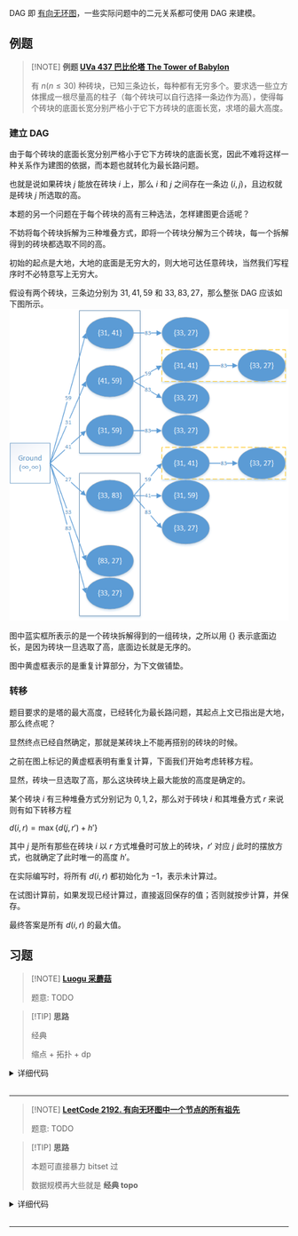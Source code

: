 DAG 即 [有向无环图](graph/dag.md)，一些实际问题中的二元关系都可使用 DAG 来建模。

## 例题

> [!NOTE] **例题 [UVa 437 巴比伦塔 The Tower of Babylon](https://cn.vjudge.net/problem/UVA-437)**
> 
> 有 $n (n\leqslant 30)$ 种砖块，已知三条边长，每种都有无穷多个。要求选一些立方体摞成一根尽量高的柱子（每个砖块可以自行选择一条边作为高），使得每个砖块的底面长宽分别严格小于它下方砖块的底面长宽，求塔的最大高度。

### 建立 DAG

由于每个砖块的底面长宽分别严格小于它下方砖块的底面长宽，因此不难将这样一种关系作为建图的依据，而本题也就转化为最长路问题。

也就是说如果砖块 $j$ 能放在砖块 $i$ 上，那么 $i$ 和 $j$ 之间存在一条边 $(i, j)$，且边权就是砖块 $j$ 所选取的高。

本题的另一个问题在于每个砖块的高有三种选法，怎样建图更合适呢？

不妨将每个砖块拆解为三种堆叠方式，即将一个砖块分解为三个砖块，每一个拆解得到的砖块都选取不同的高。

初始的起点是大地，大地的底面是无穷大的，则大地可达任意砖块，当然我们写程序时不必特意写上无穷大。

假设有两个砖块，三条边分别为 $31, 41, 59$ 和 $33, 83, 27$，那么整张 DAG 应该如下图所示。![](./images/dag-babylon.png)

图中蓝实框所表示的是一个砖块拆解得到的一组砖块，之所以用 $\{\}$ 表示底面边长，是因为砖块一旦选取了高，底面边长就是无序的。

图中黄虚框表示的是重复计算部分，为下文做铺垫。

### 转移

题目要求的是塔的最大高度，已经转化为最长路问题，其起点上文已指出是大地，那么终点呢？

显然终点已经自然确定，那就是某砖块上不能再搭别的砖块的时候。

之前在图上标记的黄虚框表明有重复计算，下面我们开始考虑转移方程。

显然，砖块一旦选取了高，那么这块砖块上最大能放的高度是确定的。

某个砖块 $i$ 有三种堆叠方式分别记为 $0, 1, 2$，那么对于砖块 $i$ 和其堆叠方式 $r$ 来说则有如下转移方程

$d(i, r) = \max\left\{d(j, r') + h'\right\}$

其中 $j$ 是所有那些在砖块 $i$ 以 $r$ 方式堆叠时可放上的砖块，$r'$ 对应 $j$ 此时的摆放方式，也就确定了此时唯一的高度 $h'$。

在实际编写时，将所有 $d(i, r)$ 都初始化为 $-1$，表示未计算过。

在试图计算前，如果发现已经计算过，直接返回保存的值；否则就按步计算，并保存。

最终答案是所有 $d(i, r)$ 的最大值。

## 习题

> [!NOTE] **[Luogu 采蘑菇](https://www.luogu.com.cn/problem/P2656)**
> 
> 题意: TODO

> [!TIP] **思路**
> 
> 经典
> 
> 缩点 + 拓扑 + dp

<details>
<summary>详细代码</summary>
<!-- tabs:start -->

##### **C++**

```cpp
#include <bits/stdc++.h>
using namespace std;

// tarjan 找环 榨干环内所有的蘑菇
// 随后建立新图 跑【拓扑排序 + dp】即可

const int N = 8e4 + 10, M = 4e5 + 10;

int n, m, s;
int h1[N], h2[N], e[M], w[M], ne[M], idx;
double restore[M];

int dfn[N], low[N], ts;
int stk[N], top;
bool in_stk[N];
int id[N], scc_cnt;

int din[N], sum[N];
int q[N], f[N];

void init() {
    memset(h1, -1, sizeof h1);
    memset(h2, -1, sizeof h2);
    idx = 0;
}

void add(int h[], int a, int b, int c, double r) {
    restore[idx] = r;
    e[idx] = b, w[idx] = c, ne[idx] = h[a], h[a] = idx ++ ;
}

void tarjan(int u) {
    dfn[u] = low[u] = ++ ts;
    stk[ ++ top] = u, in_stk[u] = true;
    
    for (int i = h1[u]; ~i; i = ne[i]) {
        int j = e[i];
        if (!dfn[j]) {
            tarjan(j);
            low[u] = min(low[u], low[j]);
        } else if (in_stk[j])
            low[u] = min(low[u], dfn[j]);
    }
    
    if (dfn[u] == low[u]) {
        scc_cnt ++ ;
        int y;
        do {
            y = stk[top -- ];
            in_stk[y] = false;
            
            // id
            id[y] = scc_cnt;
        } while (y != u);
    }
}

void topo(int start) {
    memset(f, 0xcf, sizeof f);  // -INF
    int st = id[start];
    f[st] = sum[st];
    
    int hh = 0, tt = -1;
    for (int i = 1; i <= scc_cnt; ++ i )
        if (!din[i])
            q[ ++ tt] = i;
            
    while (hh <= tt) {
        int t = q[hh ++ ];
        for (int i = h2[t]; ~i; i = ne[i]) {
            int j = e[i];
            f[j] = max(f[j], f[t] + w[i] + sum[j]);
            if ( -- din[j] == 0)
                q[ ++ tt] = j;
        }
    }
}

int main() {
    init();
    cin >> n >> m;
    while (m -- ) {
        int a, b, c;
        double d;
        cin >> a >> b >> c >> d;
        add(h1, a, b, c, d);
    }
    cin >> s;
    
    for (int i = 1; i <= n; ++ i )
        if (!dfn[i])
            tarjan(i);
    
    for (int i = 1; i <= n; ++ i )
        for (int j = h1[i]; ~j; j = ne[j]) {
            int k = e[j];
            int a = id[i], b = id[k];
            if (a != b) {
                add(h2, a, b, w[j], 0); // restore任意 因为不会有用
                din[b] ++ ;
            } else {
                int x = w[j];
                int scc = id[i];
                while (x) {
                    sum[scc] += x;
                    x *= restore[j];
                }
            }
        }
    
    topo(s);
    
    int res = 0;
    for (int i = 1; i <= scc_cnt; ++ i )
        res = max(res, f[i]);
    cout << res << endl;
    
    return 0;
}
```

##### **Python**

```python

```

<!-- tabs:end -->
</details>

<br>

* * *

> [!NOTE] **[LeetCode 2192. 有向无环图中一个节点的所有祖先](https://leetcode-cn.com/problems/all-ancestors-of-a-node-in-a-directed-acyclic-graph/)**
> 
> 题意: TODO

> [!TIP] **思路**
> 
> 本题可直接暴力 bitset 过
> 
> 数据规模再大些就是 **经典 topo**

<details>
<summary>详细代码</summary>
<!-- tabs:start -->

##### **C++**

```cpp
class Solution {
public:
    const static int N = 1e3 + 10, M = 2e3 + 10;
    
    int h[N], e[M], ne[M], idx;
    void init() {
        memset(h, -1, sizeof h);
        idx = 0;
    }
    void add(int a, int b) {
        e[idx] = b, ne[idx] = h[a], h[a] = idx ++ ;
    }
    
    int n;
    int din[N], q[M];
    
    vector<bitset<N>> mem;
    
    void topo() {
        int hh = 0, tt = -1;
        for (int i = 0; i < n; ++ i )
            if (!din[i])
                q[ ++ tt] = i, mem[i][i] = 1;
        while (hh <= tt) {
            int t = q[hh ++ ];
            for (int i = h[t]; ~i; i = ne[i]) {
                int j = e[i];
                mem[j] |= mem[t];
                mem[j][j] = 1;
                if ( -- din[j] == 0)
                    q[ ++ tt] = j;
            }
        }
    }
    
    vector<vector<int>> getAncestors(int n, vector<vector<int>>& edges) {
        init();
        for (auto & e : edges)
            add(e[0], e[1]), din[e[1]] ++ ;
        
        this->n = n;
        this->mem.resize(n);
        topo();
        
        vector<vector<int>> res;
        for (int i = 0; i < n; ++ i ) {
            vector<int> t;
            for (int j = 0; j < n; ++ j )
                if (i != j && mem[i][j])
                    t.push_back(j);
            res.push_back(t);
        }
        return res;
    }
};
```

##### **Python**

```python

```

<!-- tabs:end -->
</details>

<br>

* * *